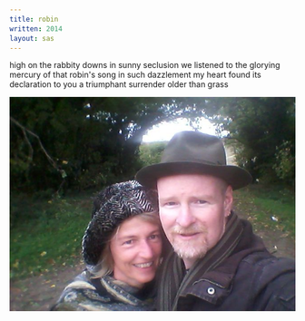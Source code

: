```yaml
---
title: robin
written: 2014
layout: sas
---
```


<div class="poem">
high on the rabbity downs  
in sunny seclusion  
we listened  
to the glorying mercury  
of that robin's song  
in such dazzlement  
my heart found  
its declaration to you  
a triumphant surrender  
older  
than grass  
</div>

!["Corinne and Hughie"](/assets/images/bio/CorinneHHalo.jpg "Corinne and Hughie")
